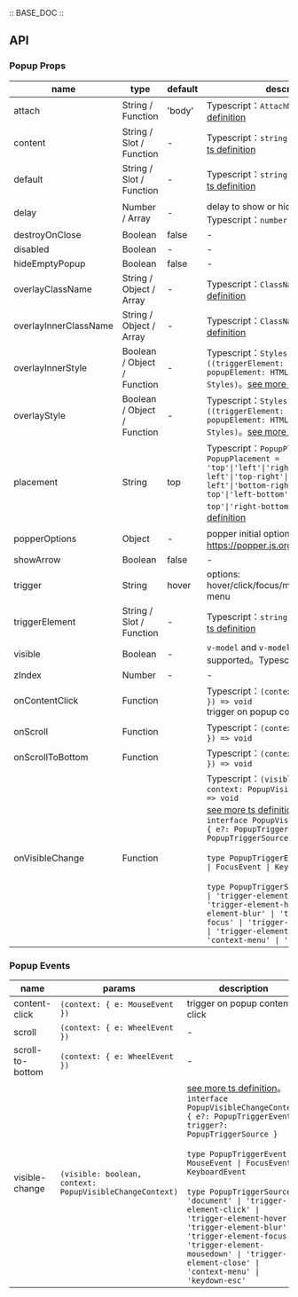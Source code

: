 :: BASE_DOC ::

## API
### Popup Props

name | type | default | description | required
-- | -- | -- | -- | --
attach | String / Function | 'body' | Typescript：`AttachNode`。[see more ts definition](https://github.com/Tencent/tdesign-vue-next/blob/develop/src/common.ts) | N
content | String / Slot / Function | - | Typescript：`string \| TNode`。[see more ts definition](https://github.com/Tencent/tdesign-vue-next/blob/develop/src/common.ts) | N
default | String / Slot / Function | - | Typescript：`string \| TNode`。[see more ts definition](https://github.com/Tencent/tdesign-vue-next/blob/develop/src/common.ts) | N
delay | Number / Array | - | delay to show or hide popover。Typescript：`number \| Array<number>` | N
destroyOnClose | Boolean | false | \- | N
disabled | Boolean | - | \- | N
hideEmptyPopup | Boolean | false | \- | N
overlayClassName | String / Object / Array | - | Typescript：`ClassName`。[see more ts definition](https://github.com/Tencent/tdesign-vue-next/blob/develop/src/common.ts) | N
overlayInnerClassName | String / Object / Array | - | Typescript：`ClassName`。[see more ts definition](https://github.com/Tencent/tdesign-vue-next/blob/develop/src/common.ts) | N
overlayInnerStyle | Boolean / Object / Function | - | Typescript：`Styles \| ((triggerElement: HTMLElement, popupElement: HTMLElement) => Styles)`。[see more ts definition](https://github.com/Tencent/tdesign-vue-next/blob/develop/src/common.ts) | N
overlayStyle | Boolean / Object / Function | - | Typescript：`Styles \| ((triggerElement: HTMLElement, popupElement: HTMLElement) => Styles)`。[see more ts definition](https://github.com/Tencent/tdesign-vue-next/blob/develop/src/common.ts) | N
placement | String | top | Typescript：`PopupPlacement` `type PopupPlacement = 'top'\|'left'\|'right'\|'bottom'\|'top-left'\|'top-right'\|'bottom-left'\|'bottom-right'\|'left-top'\|'left-bottom'\|'right-top'\|'right-bottom'`。[see more ts definition](https://github.com/Tencent/tdesign-vue-next/tree/develop/src/popup/type.ts) | N
popperOptions | Object | - | popper initial options，details refer to https://popper.js.org/docs | N
showArrow | Boolean | false | \- | N
trigger | String | hover | options: hover/click/focus/mousedown/context-menu | N
triggerElement | String / Slot / Function | - | Typescript：`string \| TNode`。[see more ts definition](https://github.com/Tencent/tdesign-vue-next/blob/develop/src/common.ts) | N
visible | Boolean | - | `v-model` and `v-model:visible` is supported。Typescript：`boolean` | N
zIndex | Number | - | \- | N
onContentClick | Function |  | Typescript：`(context: { e: MouseEvent }) => void`<br/>trigger on popup content click | N
onScroll | Function |  | Typescript：`(context: { e: WheelEvent }) => void`<br/> | N
onScrollToBottom | Function |  | Typescript：`(context: { e: WheelEvent }) => void`<br/> | N
onVisibleChange | Function |  | Typescript：`(visible: boolean, context: PopupVisibleChangeContext) => void`<br/>[see more ts definition](https://github.com/Tencent/tdesign-vue-next/tree/develop/src/popup/type.ts)。<br/>`interface PopupVisibleChangeContext { e?: PopupTriggerEvent; trigger?: PopupTriggerSource }`<br/><br/>`type PopupTriggerEvent = MouseEvent \| FocusEvent \| KeyboardEvent`<br/><br/>`type PopupTriggerSource = 'document' \| 'trigger-element-click' \| 'trigger-element-hover' \| 'trigger-element-blur' \| 'trigger-element-focus' \| 'trigger-element-mousedown' \| 'trigger-element-close' \| 'context-menu' \| 'keydown-esc'`<br/> | N

### Popup Events

name | params | description
-- | -- | --
content-click | `(context: { e: MouseEvent })` | trigger on popup content click
scroll | `(context: { e: WheelEvent })` | \-
scroll-to-bottom | `(context: { e: WheelEvent })` | \-
visible-change | `(visible: boolean, context: PopupVisibleChangeContext)` | [see more ts definition](https://github.com/Tencent/tdesign-vue-next/tree/develop/src/popup/type.ts)。<br/>`interface PopupVisibleChangeContext { e?: PopupTriggerEvent; trigger?: PopupTriggerSource }`<br/><br/>`type PopupTriggerEvent = MouseEvent \| FocusEvent \| KeyboardEvent`<br/><br/>`type PopupTriggerSource = 'document' \| 'trigger-element-click' \| 'trigger-element-hover' \| 'trigger-element-blur' \| 'trigger-element-focus' \| 'trigger-element-mousedown' \| 'trigger-element-close' \| 'context-menu' \| 'keydown-esc'`<br/>
